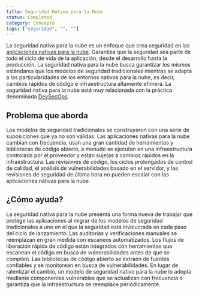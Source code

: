 ```yaml
---
title: Seguridad Nativa para la Nube
status: Completed
category: Concepto
tags: ["seguridad", "", ""]
---
```


La seguridad nativa para la nube es un enfoque que crea seguridad en las [aplicaciones nativas para la nube](/es/cloud-native-apps/).
Garantiza que la seguridad sea parte de todo el ciclo de vida de la aplicación, desde el desarrollo hasta la producción.
La seguridad nativa para la nube busca garantizar los mismos estándares que los modelos de seguridad tradicionales
mientras se adapta a las particularidades de los entornos nativos para la nube,
es decir, cambios rápidos de código e infraestructura altamente efímera.
La seguridad nativa para la nube está muy relacionada con la práctica denominada [DevSecOps](/es/devsecops/).

## Problema que aborda

Los modelos de seguridad tradicionales se construyeron con una serie de suposiciones que ya no son válidas.
Las aplicaciones nativas para la nube cambian con frecuencia, usan una gran cantidad de herramientas y bibliotecas de código abierto,
a menudo se ejecutan en una infraestructura controlada por el proveedor y están sujetas a cambios rápidos en la infraestructura.
Las revisiones de código, los ciclos prolongados de control de calidad, el análisis de vulnerabilidades basado en el servidor,
y las revisiones de seguridad de última hora no pueden escalar con las aplicaciones nativas para la nube.

## ¿Cómo ayuda?

La seguridad nativa para la nube presenta una forma nueva de trabajar que protege las aplicaciones
al migrar de los modelos de seguridad tradicionales a uno en el que la seguridad está involucrada en cada paso del ciclo de lanzamiento.
Las auditorías y verificaciones manuales se reemplazan en gran medida con escaneos automatizados.
Los flujos de liberación rápida de código están integrados con herramientas que escanean el código en busca de vulnerabilidades antes de que se compilen.
Las bibliotecas de código abierto se extraen de fuentes confiables y se monitorean en busca de vulnerabilidades.
En lugar de ralentizar el cambio, un modelo de seguridad nativo para la nube lo adopta
mediante componentes vulnerables que se actualizan con frecuencia o garantiza que la infraestructura se reemplace periódicamente.
